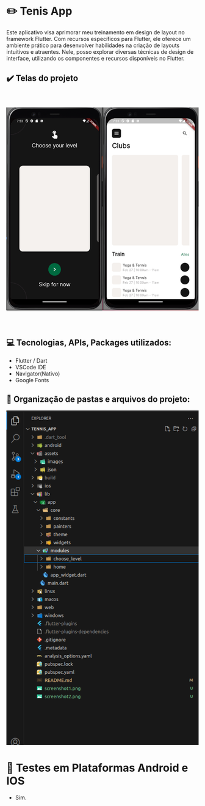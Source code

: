 # :pencil2: Tenis App

Este aplicativo visa aprimorar meu treinamento em design de layout no framework Flutter. Com recursos específicos para Flutter, ele oferece um ambiente prático para desenvolver habilidades na criação de layouts intuitivos e atraentes. Nele, posso explorar diversas técnicas de design de interface, utilizando os componentes e recursos disponíveis no Flutter.

## :heavy_check_mark: Telas do projeto

<div style="display: flex; flex-direction: row; justify-content: space-evenly;  padding-top: 24px;  padding-bottom: 24px;">

![Primeira tela](screenshot1.png)

![Segunda tela](screenshot2.png)

</div>

## :computer: Tecnologias, APIs, Packages utilizados:
  
  * Flutter / Dart
  * VSCode IDE
  * Navigator(Nativo)
  * Google Fonts

## :file_folder: Organização de pastas e arquivos do projeto:

![Estrutura de pasta](./screenshot3.png)

# :iphone: Testes em Plataformas Android e IOS

  - Sim.
